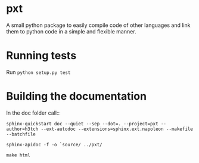 # pxt
A small python package to easily compile code of other languages and link them to python code in a simple and flexible manner.

# Running tests

Run ``python setup.py test``

# Building the documentation

In the doc folder call::

```
sphinx-quickstart doc --quiet --sep --dot=. --project=pxt --author=h3tch --ext-autodoc --extensions=sphinx.ext.napoleon --makefile --batchfile

sphinx-apidoc -f -o `source/ ../pxt/

make html
```

